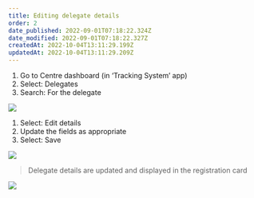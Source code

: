```yaml
---
title: Editing delegate details
order: 2
date_published: 2022-09-01T07:18:22.324Z
date_modified: 2022-09-01T07:18:22.327Z
createdAt: 2022-10-04T13:11:29.199Z
updatedAt: 2022-10-04T13:11:29.209Z
---
```

1. Go to Centre dashboard (in ‘Tracking System’ app) ​
2. Select: Delegates​
3. Search: For the delegate​

![](/img/ad-5-06-Editing.jpg)

1. Select: Edit details ​
2. Update the fields as appropriate ​
3. Select: Save​

![](/img/ad-5-07-Editing.jpg)

> Delegate details are updated and displayed in the registration card​



![](/img/ad-5-08-Editing.jpg)